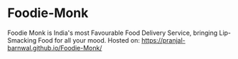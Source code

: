 # Foodie-Monk
Foodie Monk is India's most Favourable Food Delivery Service, bringing Lip-Smacking Food for all your mood.
Hosted on:
https://pranjal-barnwal.github.io/Foodie-Monk/
